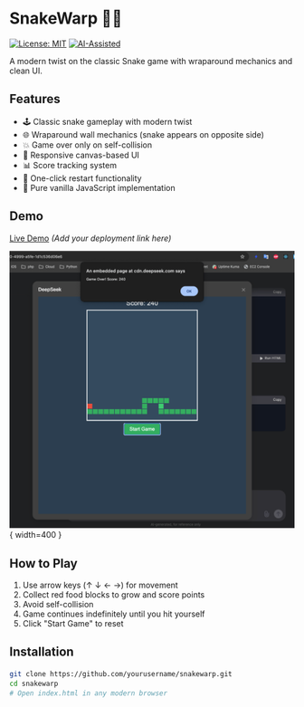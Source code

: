 # SnakeWarp 🐍🌀

[![License: MIT](https://img.shields.io/badge/License-MIT-yellow.svg)](https://opensource.org/licenses/MIT)
[![AI-Assisted](https://img.shields.io/badge/Developed_with-DeepSeek_R1-blue)](https://www.deepseek.com)

A modern twist on the classic Snake game with wraparound mechanics and clean UI.

## Features
- 🕹️ Classic snake gameplay with modern twist
- 🌐 Wraparound wall mechanics (snake appears on opposite side)
- 💥 Game over only on self-collision
- 🎨 Responsive canvas-based UI
- 📊 Score tracking system
- 🔄 One-click restart functionality
- 🚀 Pure vanilla JavaScript implementation

## Demo
[Live Demo](#) *(Add your deployment link here)*

![Gameplay Screenshot](/97ae06b5-e42d-4c9b-b23f-2e7afa287115.png){ width=400 }

## How to Play
1. Use arrow keys (↑ ↓ ← →) for movement
2. Collect red food blocks to grow and score points
3. Avoid self-collision
4. Game continues indefinitely until you hit yourself
5. Click "Start Game" to reset

## Installation
```bash
git clone https://github.com/yourusername/snakewarp.git
cd snakewarp
# Open index.html in any modern browser
